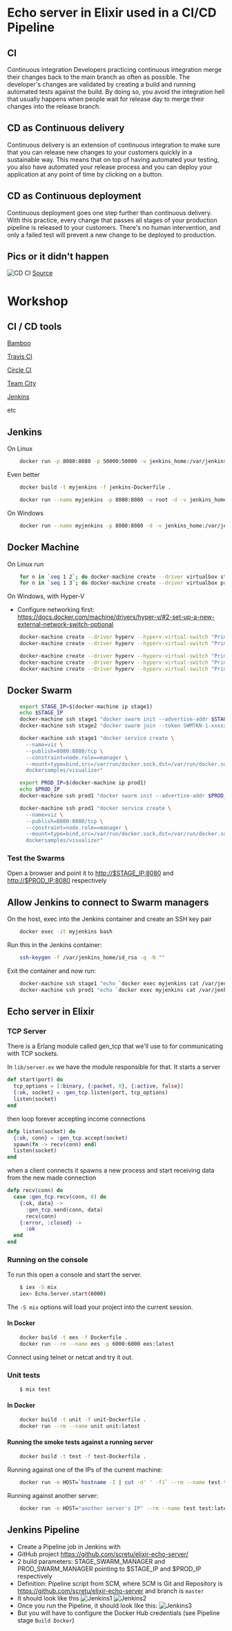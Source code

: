 # Echo server in Elixir used in a CI/CD Pipeline

## CI

Continuous integration
Developers practicing continuous integration merge their changes back to the main branch as often as possible. The developer's changes are validated by creating a build and running automated tests against the build. By doing so, you avoid the integration hell that usually happens when people wait for release day to merge their changes into the release branch.

## CD as Continuous delivery

Continuous delivery is an extension of continuous integration to make sure that you can release new changes to your customers quickly in a sustainable way. This means that on top of having automated your testing, you also have automated your release process and you can deploy your application at any point of time by clicking on a button.

## CD as Continuous deployment

Continuous deployment goes one step further than continuous delivery. With this practice, every change that passes all stages of your production pipeline is released to your customers. There's no human intervention, and only a failed test will prevent a new change to be deployed to production.

## Pics or it didn't happen

![CD CI](https://wac-cdn.atlassian.com/dam/jcr:84fa9fcf-4ad0-4417-96d3-e5d3387d7f81/CDmicro-600x338-retina2x-B_cicds.png?cdnVersion=ji)
[Source](https://www.atlassian.com/continuous-delivery/ci-vs-ci-vs-cd)

# Workshop

## CI / CD tools

[Bamboo](https://www.atlassian.com/software/bamboo)

[Travis CI](https://travis-ci.org/)

[Circle CI](https://circleci.com/)

[Team City](https://www.jetbrains.com/teamcity/)

[Jenkins](https://jenkins.io/)

etc

## Jenkins

On Linux

```sh
    docker run -p 8080:8080 -p 50000:50000 -v jenkins_home:/var/jenkins_home -v $(which docker):/usr/bin/docker -v /var/run/docker.sock:/var/run/docker.sock jenkins/jenkins:lts
```

Even better

```sh
    docker build -t myjenkins -f jenkins-Dockerfile .

    docker run --name myjenkins -p 8080:8080 -u root -d -v jenkins_home:/var/jenkins_home -v $(which docker):/usr/bin/docker -v /var/run/docker.sock:/var/run/docker.sock myjenkins:latest
```

On Windows

```sh
    docker run --name myjenkins -p 8080:8080 -d -v jenkins_home:/var/jenkins_home getintodevops/jenkins-withdocker:lts
```

## Docker Machine

On Linux run

```sh
    for n in `seq 1 2`; do docker-machine create --driver virtualbox stage$n; done
    for n in `seq 1 3`; do docker-machine create --driver virtualbox prod$n; done
```

On Windows, with Hyper-V

-   Configure networking first: <https://docs.docker.com/machine/drivers/hyper-v/#2-set-up-a-new-external-network-switch-optional>

```sh
    docker-machine create --driver hyperv --hyperv-virtual-switch "Primary Virtual Switch" stage1
    docker-machine create --driver hyperv --hyperv-virtual-switch "Primary Virtual Switch" stage2

    docker-machine create --driver hyperv --hyperv-virtual-switch "Primary Virtual Switch" prod1
    docker-machine create --driver hyperv --hyperv-virtual-switch "Primary Virtual Switch" prod2
    docker-machine create --driver hyperv --hyperv-virtual-switch "Primary Virtual Switch" prod3
```

## Docker Swarm

```sh
    export STAGE_IP=$(docker-machine ip stage1)
    echo $STAGE_IP
    docker-machine ssh stage1 "docker swarm init --advertise-addr $STAGE_IP"
    docker-machine ssh stage2 "docker swarm join --token SWMTKN-1-xxxxx $STAGE_IP:2377"

    docker-machine ssh stage1 "docker service create \
      --name=viz \
      --publish=8080:8080/tcp \
      --constraint=node.role==manager \
      --mount=type=bind,src=/var/run/docker.sock,dst=/var/run/docker.sock \
      dockersamples/visualizer"

    export PROD_IP=$(docker-machine ip prod1)
    echo $PROD_IP
    docker-machine ssh prod1 "docker swarm init --advertise-addr $PROD_IP"

    docker-machine ssh prod1 "docker service create \
      --name=viz \
      --publish=8080:8080/tcp \
      --constraint=node.role==manager \
      --mount=type=bind,src=/var/run/docker.sock,dst=/var/run/docker.sock \
      dockersamples/visualizer"
```

### Test the Swarms

Open a browser and point it to <http://$STAGE_IP:8080> and <http://$PROD_IP:8080> respectively

## Allow Jenkins to connect to Swarm managers

On the host, exec into the Jenkins container and create an SSH key pair

```sh
    docker exec -it myjenkins bash
```

Run this in the Jenkins container:

```sh
    ssh-keygen -f /var/jenkins_home/id_rsa -q -N ""
```

Exit the container and now run:

```sh
    docker-machine ssh stage1 "echo `docker exec myjenkins cat /var/jenkins_home/id_rsa.pub` >> .ssh/authorized_keys"
    docker-machine ssh prod1 "echo `docker exec myjenkins cat /var/jenkins_home/id_rsa.pub` >> .ssh/authorized_keys"
```

## Echo server in Elixir

### TCP Server

There is a Erlang module called gen_tcp that we'll use to for communicating
with TCP sockets.

In `lib/server.ex` we have the module responsible for that. It starts
a server

```elixir
def start(port) do
  tcp_options = [:binary, {:packet, 0}, {:active, false}]
  {:ok, socket} = :gen_tcp.listen(port, tcp_options)
  listen(socket)
end
```

then loop forever accepting income connections

```elixir
defp listen(socket) do
  {:ok, conn} = :gen_tcp.accept(socket)
  spawn(fn -> recv(conn) end)
  listen(socket)
end
```

when a client connects it spawns a new process and start receiving data
from the new made connection

```elixir
defp recv(conn) do
  case :gen_tcp.recv(conn, 0) do
    {:ok, data} ->
      :gen_tcp.send(conn, data)
      recv(conn)
    {:error, :closed} ->
      :ok
  end
end
```

### Running on the console

To run this open a console and start the server.

```sh
    $ iex -S mix
    iex> Echo.Server.start(6000)
```

The `-S mix` options will load your project into the current session.

#### In Docker

```sh
    docker build -t ees -f Dockerfile .
    docker run --rm --name ees -p 6000:6000 ees:latest
```

Connect using telnet or netcat and try it out.

### Unit tests

```sh
    $ mix test
```

#### In Docker

```sh
    docker build -t unit -f unit-Dockerfile .
    docker run --rm --name unit unit:latest
```

#### Running the smoke tests against a running server

```sh
    docker build -t test -f test-Dockerfile .
```

Running against one of the IPs of the current machine:

```sh
    docker run -e HOST=`hostname -I | cut -d' ' -f1` --rm --name test test:latest
```

Running against another server:

```sh
    docker run -e HOST="another server's IP" --rm --name test test:latest
```

## Jenkins Pipeline

-   Create a Pipeline job in Jenkins with
-   GitHub project <https://github.com/scretu/elixir-echo-server/>
-   2 build parameters: STAGE_SWARM_MANAGER and PROD_SWARM_MANAGER pointing to $STAGE_IP and $PROD_IP respectively
-   Definition: Pipeline script from SCM, where SCM is Git and Repository is <https://github.com/scretu/elixir-echo-server> and branch is `master`
-   It should look like this
    ![Jenkins1](Screenshot_Jenkins1.png)
    ![Jenkins2](Screenshot_Jenkins2.png)
-   Once you run the Pipeline, it should look like this:
    ![Jenkins3](Screenshot_Jenkins3.png)
-   But you will have to configure the Docker Hub credentials (see Pipeline stage `Build Docker`)
